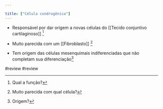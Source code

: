 ```yaml
---

title: ["Célula condrogênica"]
---
```

+ Responsável por dar origem a novas células do [[Tecido conjuntivo cartilaginoso]] [^80314]

[^80314]: Qual a função?

+ Muito parecida com um [[Fibroblasto]] [^994617]

[^994617]: Muito parecida com qual célula?

+ Tem origem das células mesenquimais indiferenciadas que não completam sua diferenciação[^393249]

[^393249]: Origem?

#review 
#review 
